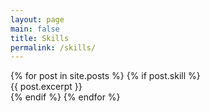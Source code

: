 ```yaml
---
layout: page
main: false
title: Skills
permalink: /skills/
---
```


<div class="skills">
    {% for post in site.posts %}
        {% if post.skill %}
            <div>
                <div class="container">
                    {{ post.excerpt }}
                </div>
            </div>
        {% endif %}
    {% endfor %}
</div>
